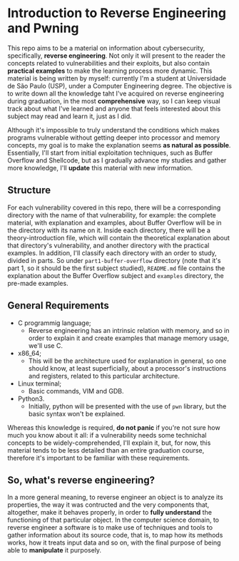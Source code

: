 # Introduction to Reverse Engineering and Pwning
This repo aims to be a material on information about cybersecurity, specifically, **reverse engineering**. Not only it will present to the reader the concepts related to vulnerabilities and their exploits, but also contain **practical examples** to make the learning process more dynamic. This material is being written by myself: currently I'm a  student at Universidade de São Paulo (USP), under a Computer Engineering degree. The objective is to write down all the knowledge taht I've acquired on reverse engineering during graduation, in the most **comprehensive** way, so I can keep visual track about what I've learned and anyone that feels interested about this subject may read and learn it, just as I did. 

Although it's impossible to truly understand the conditions which makes programs vulnerable without getting deeper into processor and memory concepts, my goal is to make the explanation seems **as natural as possible**. Essentially, I'll start from initial exploitation techniques, such as Buffer Overflow and Shellcode, but as I gradually advance my studies and gather more knowledge, I'll **update** this material with new information.

## Structure
For each vulnerability covered in this repo, there will be a corresponding directory with the name of that vulnerability, for example: the complete material, with explanation and examples, about Buffer Overflow will be in the directory with its name on it. Inside each directory, there will be a theory-introduction file, which will contain the theoretical explanation about that directory's vulnerability, and another directory with the practical examples. In addition, I'll classify each directory with an order to study, divided in parts. So under `part1-buffer-overflow` directory (note that it's part 1, so it should be the first subject studied), `README.md` file contains the explanation about the Buffer Overflow subject and `examples` directory, the pre-made examples.

## General Requirements
* C programmig language;
  * Reverse engineering has an intrinsic relation with memory, and so in order to explain it and create examples that manage memory usage, we'll use C.
* x86_64;
  * This will be the architecture used for explanation in general, so one should know, at least superficially, about a processor's instructions and registers, related to this particular architecture.
* Linux terminal;
  * Basic commands, VIM and GDB.
* Python3.
  * Initially, python will be presented with the use of `pwn` library, but the basic syntax won't be explained.

Whereas this knowledge is required, **do not panic** if you're not sure how much you know about it all: if a vulnerability needs some technichal concepts to be widely-comprehended, I'll explain it, but, for now, this material tends to be less detailed than an entire graduation course, therefore it's important to be familiar with these requirements.

## So, what's reverse engineering?
In a more general meaning, to reverse engineer an object is to analyze its properties, the way it was contructed and the very components that, altogether, make it behaves properly, in order to **fully understand** the functioning of that particular object. In the computer science domain, to reverse engineer a software is to make use of techniques and tools to gather information about its source code, that is, to map how its methods works, how it treats input data and so on, with the final purpose of  being able to **manipulate** it purposely.

